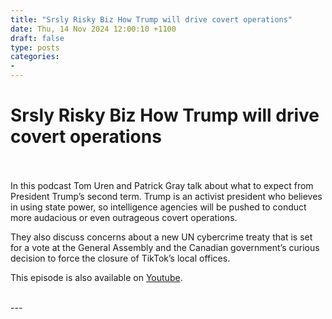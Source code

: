```yaml
---
title: "Srsly Risky Biz How Trump will drive covert operations"
date: Thu, 14 Nov 2024 12:00:10 +1100
draft: false
type: posts
categories: 
- 
---
```

# Srsly Risky Biz How Trump will drive covert operations

<br/>

<br/>
In this podcast Tom Uren and Patrick Gray talk about what to expect from President Trump’s second term. Trump is an activist president who believes in using state power, so intelligence agencies will be pushed to conduct more audacious or even outrageous covert operations.

They also discuss concerns about a new UN cybercrime treaty that is set for a vote at the General Assembly and the Canadian government’s curious decision to force the closure of TikTok’s local offices.

This episode is also available on [Youtube](https://youtu.be/XDI5FJU_cC8).

<br/>
---
